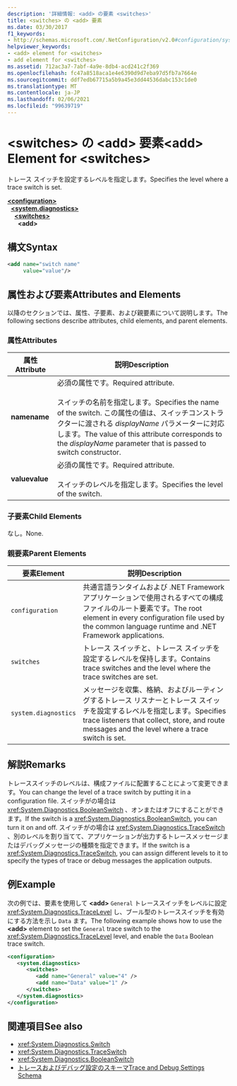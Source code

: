 ```yaml
---
description: '詳細情報: <add> の要素 <switches>'
title: <switches> の <add> 要素
ms.date: 03/30/2017
f1_keywords:
- http://schemas.microsoft.com/.NetConfiguration/v2.0#configuration/system.diagnostics/switches/add
helpviewer_keywords:
- <add> element for <switches>
- add element for <switches>
ms.assetid: 712ac3a7-7abf-4a9e-8db4-acd241c2f369
ms.openlocfilehash: fc47a8518aca1e4e6390d9d7eba97d5fb7a7664e
ms.sourcegitcommit: ddf7edb67715a5b9a45e3dd44536dabc153c1de0
ms.translationtype: MT
ms.contentlocale: ja-JP
ms.lasthandoff: 02/06/2021
ms.locfileid: "99639719"
---
```

# <a name="add-element-for-switches"></a><span data-ttu-id="e9e19-103">\<switches> の \<add> 要素</span><span class="sxs-lookup"><span data-stu-id="e9e19-103">\<add> Element for \<switches></span></span>

<span data-ttu-id="e9e19-104">トレース スイッチを設定するレベルを指定します。</span><span class="sxs-lookup"><span data-stu-id="e9e19-104">Specifies the level where a trace switch is set.</span></span>  

[**\<configuration>**](../configuration-element.md)\
&nbsp;&nbsp;[**\<system.diagnostics>**](system-diagnostics-element.md)\
&nbsp;&nbsp;&nbsp;&nbsp;[**\<switches>**](switches-element.md)\
&nbsp;&nbsp;&nbsp;&nbsp;&nbsp;&nbsp;**\<add>**

## <a name="syntax"></a><span data-ttu-id="e9e19-105">構文</span><span class="sxs-lookup"><span data-stu-id="e9e19-105">Syntax</span></span>  
  
```xml  
<add name="switch name"  
     value="value"/>  
```  
  
## <a name="attributes-and-elements"></a><span data-ttu-id="e9e19-106">属性および要素</span><span class="sxs-lookup"><span data-stu-id="e9e19-106">Attributes and Elements</span></span>  

 <span data-ttu-id="e9e19-107">以降のセクションでは、属性、子要素、および親要素について説明します。</span><span class="sxs-lookup"><span data-stu-id="e9e19-107">The following sections describe attributes, child elements, and parent elements.</span></span>  
  
### <a name="attributes"></a><span data-ttu-id="e9e19-108">属性</span><span class="sxs-lookup"><span data-stu-id="e9e19-108">Attributes</span></span>  
  
|<span data-ttu-id="e9e19-109">属性</span><span class="sxs-lookup"><span data-stu-id="e9e19-109">Attribute</span></span>|<span data-ttu-id="e9e19-110">説明</span><span class="sxs-lookup"><span data-stu-id="e9e19-110">Description</span></span>|  
|---------------|-----------------|  
|<span data-ttu-id="e9e19-111">**name**</span><span class="sxs-lookup"><span data-stu-id="e9e19-111">**name**</span></span>|<span data-ttu-id="e9e19-112">必須の属性です。</span><span class="sxs-lookup"><span data-stu-id="e9e19-112">Required attribute.</span></span><br /><br /> <span data-ttu-id="e9e19-113">スイッチの名前を指定します。</span><span class="sxs-lookup"><span data-stu-id="e9e19-113">Specifies the name of the switch.</span></span> <span data-ttu-id="e9e19-114">この属性の値は、スイッチコンストラクターに渡される *displayName* パラメーターに対応します。</span><span class="sxs-lookup"><span data-stu-id="e9e19-114">The value of this attribute corresponds to the *displayName* parameter that is passed to switch constructor.</span></span>|  
|<span data-ttu-id="e9e19-115">**value**</span><span class="sxs-lookup"><span data-stu-id="e9e19-115">**value**</span></span>|<span data-ttu-id="e9e19-116">必須の属性です。</span><span class="sxs-lookup"><span data-stu-id="e9e19-116">Required attribute.</span></span><br /><br /> <span data-ttu-id="e9e19-117">スイッチのレベルを指定します。</span><span class="sxs-lookup"><span data-stu-id="e9e19-117">Specifies the level of the switch.</span></span>|  
  
### <a name="child-elements"></a><span data-ttu-id="e9e19-118">子要素</span><span class="sxs-lookup"><span data-stu-id="e9e19-118">Child Elements</span></span>  

 <span data-ttu-id="e9e19-119">なし。</span><span class="sxs-lookup"><span data-stu-id="e9e19-119">None.</span></span>  
  
### <a name="parent-elements"></a><span data-ttu-id="e9e19-120">親要素</span><span class="sxs-lookup"><span data-stu-id="e9e19-120">Parent Elements</span></span>  
  
|<span data-ttu-id="e9e19-121">要素</span><span class="sxs-lookup"><span data-stu-id="e9e19-121">Element</span></span>|<span data-ttu-id="e9e19-122">説明</span><span class="sxs-lookup"><span data-stu-id="e9e19-122">Description</span></span>|  
|-------------|-----------------|  
|`configuration`|<span data-ttu-id="e9e19-123">共通言語ランタイムおよび .NET Framework アプリケーションで使用されるすべての構成ファイルのルート要素です。</span><span class="sxs-lookup"><span data-stu-id="e9e19-123">The root element in every configuration file used by the common language runtime and .NET Framework applications.</span></span>|  
|`switches`|<span data-ttu-id="e9e19-124">トレース スイッチと、トレース スイッチを設定するレベルを保持します。</span><span class="sxs-lookup"><span data-stu-id="e9e19-124">Contains trace switches and the level where the trace switches are set.</span></span>|  
|`system.diagnostics`|<span data-ttu-id="e9e19-125">メッセージを収集、格納、およびルーティングするトレース リスナーとトレース スイッチを設定するレベルを指定します。</span><span class="sxs-lookup"><span data-stu-id="e9e19-125">Specifies trace listeners that collect, store, and route messages and the level where a trace switch is set.</span></span>|  
  
## <a name="remarks"></a><span data-ttu-id="e9e19-126">解説</span><span class="sxs-lookup"><span data-stu-id="e9e19-126">Remarks</span></span>  

 <span data-ttu-id="e9e19-127">トレーススイッチのレベルは、構成ファイルに配置することによって変更できます。</span><span class="sxs-lookup"><span data-stu-id="e9e19-127">You can change the level of a trace switch by putting it in a configuration file.</span></span> <span data-ttu-id="e9e19-128">スイッチがの場合は <xref:System.Diagnostics.BooleanSwitch> 、オンまたはオフにすることができます。</span><span class="sxs-lookup"><span data-stu-id="e9e19-128">If the switch is a <xref:System.Diagnostics.BooleanSwitch>, you can turn it on and off.</span></span> <span data-ttu-id="e9e19-129">スイッチがの場合は <xref:System.Diagnostics.TraceSwitch> 、別のレベルを割り当てて、アプリケーションが出力するトレースメッセージまたはデバッグメッセージの種類を指定できます。</span><span class="sxs-lookup"><span data-stu-id="e9e19-129">If the switch is a <xref:System.Diagnostics.TraceSwitch>, you can assign different levels to it to specify the types of trace or debug messages the application outputs.</span></span>  
  
## <a name="example"></a><span data-ttu-id="e9e19-130">例</span><span class="sxs-lookup"><span data-stu-id="e9e19-130">Example</span></span>  

 <span data-ttu-id="e9e19-131">次の例では、要素を使用して **\<add>** `General` トレーススイッチをレベルに設定 <xref:System.Diagnostics.TraceLevel> し、ブール型のトレーススイッチを有効にする方法を示し `Data` ます。</span><span class="sxs-lookup"><span data-stu-id="e9e19-131">The following example shows how to use the **\<add>** element to set the `General` trace switch to the <xref:System.Diagnostics.TraceLevel> level, and enable the `Data` Boolean trace switch.</span></span>  
  
```xml  
<configuration>  
   <system.diagnostics>  
      <switches>  
         <add name="General" value="4" />  
         <add name="Data" value="1" />  
      </switches>  
   </system.diagnostics>  
</configuration>  
```  
  
## <a name="see-also"></a><span data-ttu-id="e9e19-132">関連項目</span><span class="sxs-lookup"><span data-stu-id="e9e19-132">See also</span></span>

- <xref:System.Diagnostics.Switch>
- <xref:System.Diagnostics.TraceSwitch>
- <xref:System.Diagnostics.BooleanSwitch>
- [<span data-ttu-id="e9e19-133">トレースおよびデバッグ設定のスキーマ</span><span class="sxs-lookup"><span data-stu-id="e9e19-133">Trace and Debug Settings Schema</span></span>](index.md)
